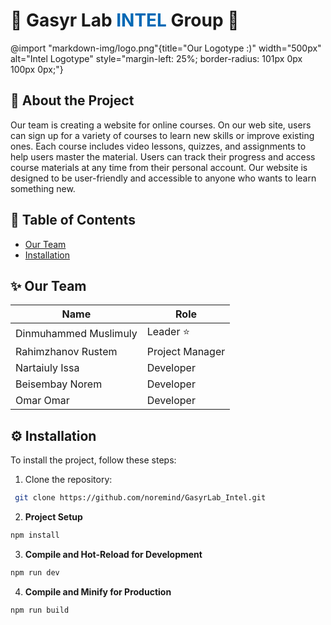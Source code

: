 
# 🌟 Gasyr Lab <span style="color: #0068B5">INTEL</span> Group 🌟

@import "markdown-img/logo.png"{title="Our Logotype :)" width="500px" alt="Intel Logotype" style="margin-left: 25%; border-radius: 101px 0px 100px 0px;"}

## 🚀 About the Project
Our team is creating a website for online courses. On our web site, users can sign up for a variety of courses to learn new skills or improve existing ones. Each course includes video lessons, quizzes, and assignments to help users master the material. Users can track their progress and access course materials at any time from their personal account. Our website is designed to be user-friendly and accessible to anyone who wants to learn something new.

## 📝 Table of Contents

- [Our Team](#sparkles-our-team)
- [Installation](#gear-installation)

## :sparkles: Our Team

| Name             | Role            |
| ---------------- | -------------- |
| Dinmuhammed Muslimuly | Leader :star:  |
| Rahimzhanov Rustem   | Project Manager      |
| Nartaiuly Issa    | Developer      |
| Beisembay Norem | Developer      |
| Omar Omar        | Developer      |

## :gear: Installation

To install the project, follow these steps:

1. Clone the repository:

```sh
 git clone https://github.com/noremind/GasyrLab_Intel.git
```

2. __Project Setup__

```sh
npm install
```

3. __Compile and Hot-Reload for Development__

```sh
npm run dev
```

4. __Compile and Minify for Production__

```sh
npm run build
```




